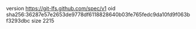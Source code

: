 version https://git-lfs.github.com/spec/v1
oid sha256:36287e57e2653de9778df6118828640b03fe765fedc9da10fd9f063bf3293dbc
size 2215
